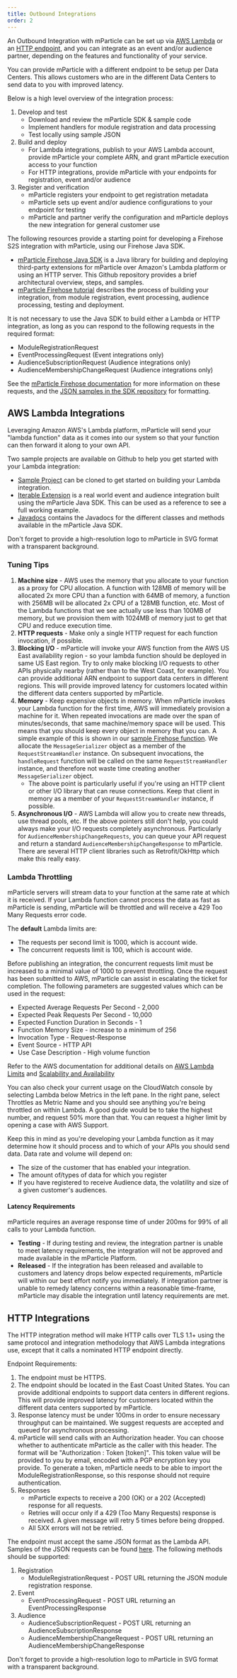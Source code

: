 ```yaml
---
title: Outbound Integrations
order: 2
---
```


An Outbound Integration with mParticle can be set up via [AWS Lambda](#aws-lambda-integrations) or an [HTTP endpoint](#http-integrations), and you can integrate as an event and/or audience partner, depending on the features and functionality of your service. 

You can provide mParticle with a different endpoint to be setup per Data Centers. This allows customers who are in the different Data Centers to send data to you with improved latency.

Below is a high level overview of the integration process:
 
1. Develop and test
    * Download and review the mParticle SDK & sample code
    * Implement handlers for module registration and data processing
    * Test locally using sample JSON
2. Build and deploy
    * For Lambda integrations, publish to your AWS Lambda account, provide mParticle your complete ARN, and grant mParticle execution access to your function
    * For HTTP integrations, provide mParticle with your endpoints for registration, event and/or audience
3. Register and verification
    * mParticle registers your endpoint to get registration metadata
    * mParticle sets up event and/or audience configurations to your endpoint for testing
    * mParticle and partner verify the configuration and mParticle deploys the new integration for general customer use

The following resources provide a starting point for developing a Firehose S2S integration with mParticle, using our Firehose Java SDK.

* [mParticle Firehose Java SDK](https://github.com/mParticle/mparticle-firehose-java-sdk) is a Java library for building and deploying third-party extensions for mParticle over Amazon's Lambda platform or using an HTTP server. This Github repository provides a brief architectural overview, steps, and samples.
* [mParticle Firehose tutorial](/developers/partners/firehose/) describes the process of building your integration, from module registration, event processing, audience processing, testing and deployment.

It is not necessary to use the Java SDK to build either a Lambda or HTTP integration, as long as you can respond to the following requests in the required format:

* ModuleRegistrationRequest
* EventProcessingRequest (Event integrations only)
* AudienceSubscriptionRequest (Audience integrations only)
* AudienceMembershipChangeRequest (Audience integrations only)

See the [mParticle Firehose documentation](/developers/partners/firehose/) for more information on these requests, and the [JSON samples in the SDK repository](https://github.com/mParticle/mparticle-firehose-java-sdk/tree/master/examples/json) for formatting.


## AWS Lambda Integrations

Leveraging Amazon AWS's Lambda platform, mParticle will send your "lambda function" data as it comes into our system so that your function can then forward it along to your own API.

Two sample projects are available on Github to help you get started with your Lambda integration:

* [Sample Project](https://github.com/mParticle/firehose-sample) can be cloned to get started on building your Lambda integration.  
* [Iterable Extension](https://github.com/Iterable/mparticle-firehose-iterable) is a real world event and audience integration built using the mParticle Java SDK.  This can be used as a reference to see a full working example.  
* <a href="http://docs.mparticle.com/developers/partners/firehose/javadocs/index.html">Javadocs</a> contains the Javadocs for the different classes and methods available in the mParticle Java SDK.  

Don't forget to provide a high-resolution logo to mParticle in SVG format with a transparent background.
 
### Tuning Tips

1.  **Machine size** - AWS uses the memory that you allocate to your function as a proxy for CPU allocation. A function with 128MB of memory will be allocated 2x more CPU than a function with 64MB of memory, a function with 256MB will be allocated 2x CPU of a 128MB function, etc. Most of the Lambda functions that we see actually use less than 100MB of memory, but we provision them with 1024MB of memory just to get that CPU and reduce execution time. 
2.  **HTTP requests** - Make only a single HTTP request for each function invocation, if possible. 
3.  **Blocking I/O** - mParticle will invoke your AWS function from the AWS US East availability region - so your lambda function should be deployed in same US East region. Try to only make blocking I/O requests to other APIs physically nearby (rather than to the West Coast, for example). You can provide additional ARN endpoint to support data centers in different regions.  This will provide improved latency for customers located within the different data centers supported by mParticle.
4.  **Memory** - Keep expensive objects in memory.  When mParticle invokes your Lambda function for the first time, AWS will immediately provision a machine for it. When repeated invocations are made over the span of minutes/seconds, that same machine/memory space will be used. This means that you should keep every object in memory that you can. A simple example of this is shown in our [sample Firehose function](https://github.com/mParticle/firehose-sample/blob/master/sample-extension/src/main/java/com/mparticle/ext/sample/SampleLambdaEndpoint.java#L23). We allocate the `MessageSerializer` object as a member of the `RequestStreamHandler` instance. On subsequent invocations, the `handleRequest` function will be called on the same `RequestStreamHandler` instance, and therefore not waste time creating another `MessageSerializer` object.
    * The above point is particularly useful if you're using an HTTP client or other I/O library that can reuse connections. Keep that client in memory as a member of your `RequestStreamHandler` instance, if possible.
5. **Asynchronous I/O** - AWS Lambda will allow you to create new threads, use thread pools, etc. If the above pointers still don't help, you could always make your I/O requests completely asynchronous. Particularly for `AudienceMembershipChangeRequests`, you can queue your API request and return a standard `AudienceMembershipChangeResponse` to mParticle.  There are several HTTP client libraries such as Retrofit/OkHttp which make this really easy.

### Lambda Throttling

mParticle servers will stream data to your function at the same rate at which it is received.   If your Lambda function cannot process the data as fast as mParticle is sending, mParticle will be throttled and will receive a 429 Too Many Requests error code. 

The **default** Lambda limits are:

  * The requests per second limit is 1000, which is account wide. 
  * The concurrent requests limit is 100, which is account wide.

Before publishing an integration, the concurrent requests limit must be increased to a minimal value of 1000 to prevent throttling.  Once the request has been submitted to AWS, mParticle can assist in escalating the ticket for completion.  The following parameters are suggested values which can be used in the request:

  * Expected Average Requests Per Second - 2,000
  * Expected Peak Requests Per Second - 10,000
  * Expected Function Duration in Seconds - 1
  * Function Memory Size - increase to a minimum of 256
  * Invocation Type - Request-Response
  * Event Source - HTTP API
  * Use Case Description - High volume function

Refer to the AWS documentation for additional details on <a href="http://docs.aws.amazon.com/lambda/latest/dg/limits.html" target="_blank">AWS Lambda Limits</a> and <a href="https://aws.amazon.com/lambda/faqs/#scalability" target="_blank">Scalability and Availability</a> 

You can also check your current usage on the CloudWatch console by selecting Lambda below Metrics in the left pane. In the right pane, select Throttles as Metric Name and you should see anything you're being throttled on within Lambda.  A good guide would be to take the highest number, and request 50% more than that.  You can request a higher limit by opening a case with AWS Support.

Keep this in mind as you're developing your Lambda function as it may determine how it should process and to which of your APIs you should send data. Data rate and volume will depend on:

* The size of the customer that has enabled your integration.
* The amount of/types of data for which you register
* If you have registered to receive Audience data, the volatility and size of a given customer's audiences.

#### Latency Requirements

mParticle requires an average response time of under 200ms for 99% of all calls to your Lambda function.  

* **Testing** - If during testing and review, the integration partner is unable to meet latency requirements, the integration will not be approved and made available in the mParticle Platform.  
* **Released** - If the integration has been released and available to customers and latency drops below expected requirements, mParticle will within our best effort notify you immediately.  If integration partner is unable to remedy latency concerns within a reasonable time-frame, mParticle may disable the integration until latency requirements are met.  

## HTTP Integrations

The HTTP integration method will make HTTP calls over TLS 1.1+ using the same protocol and integration methodology that AWS Lambda integrations use, except that it calls a nominated HTTP endpoint directly.

Endpoint Requirements:

1.  The endpoint must be HTTPS.
1.  The endpoint should be located in the East Coast United States. You can provide additional endpoints to support data centers in different regions. This will provide improved latency for customers located within the different data centers supported by mParticle.
1.  Response latency must be under 100ms in order to ensure necessary throughput can be maintained.  We suggest requests are accepted and queued for asynchronous processing.
1. mParticle will send calls with an Authorization header.  You can choose whether to authenticate mParticle as the caller with this header.  The format will be "Authorization : Token [token]".   This token value will be provided to you by email, encoded with a PGP encryption key you provide. To generate a token, mParticle needs to be able to import the ModuleRegistrationResponse, so this response should not require authentication.
1. Responses
    * mParticle expects to receive a 200 (OK) or a 202 (Accepted) response for all requests.
    * Retries will occur only if a 429 (Too Many Requests) response is received. A given message will retry 5 times before being dropped.
    * All 5XX errors will not be retried.

The endpoint must accept the same JSON format as the Lambda API.   Samples of the JSON requests can be found [here](https://github.com/mParticle/mparticle-firehose-java-sdk/tree/master/examples/json).  The following methods should be supported:

1. Registration
    * ModuleRegistrationRequest - POST URL returning the JSON module registration response. 
1. Event 
    * EventProcessingRequest - POST URL returning an EventProcessingResponse
1. Audience
    *  AudienceSubscriptionRequest - POST URL returning an AudienceSubscriptionResponse
    *  AudienceMembershipChangeRequest - POST URL returning an AudienceMembershipChangeResponse

Don't forget to provide a high-resolution logo to mParticle in SVG format with a transparent background.
